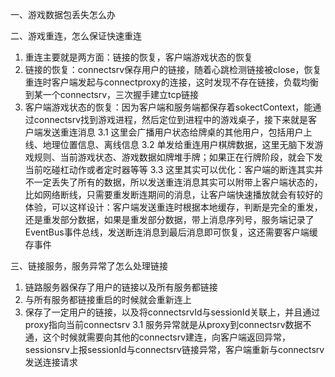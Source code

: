 一、游戏数据包丢失怎么办


二、游戏重连，怎么保证快速重连
1. 重连主要就是两方面：链接的恢复，客户端游戏状态的恢复
2. 链接的恢复：connectsrv保存用户的链接，随着心跳检测链接被close，恢复重连时客户端发起与connectproxy的连接，这时发现不存在链接，负载均衡到某一个connectsrv，三次握手建立tcp链接
3. 客户端游戏状态的恢复：因为客户端和服务端都保存着sokectContext，能通过connectsrv找到游戏进程，然后定位到进程中的游戏桌子，接下来就是客户端发送重连消息
3.1 这里会广播用户状态给牌桌的其他用户，包括用户上线、地理位置信息、离线信息
3.2 单发给重连用户棋牌数据，这里无脑下发游戏规则、当前游戏状态、游戏数据如牌堆手牌；如果正在行牌阶段，就会下发当前吃碰杠动作或者定时器等等
3.3 这里其实可以优化：客户端的断连其实并不一定丢失了所有的数据，所以发送重连消息其实可以附带上客户端状态的，比如网络断线，只需要重发断连期间的消息，让客户端快速播放就会有较好的体验，可以这样设计：客户端发送重连时根据本地缓存，判断是完全的重发，还是重发部分数据，如果是重发部分数据，带上消息序列号，服务端记录了EventBus事件总线，发送断连消息到最后消息即可恢复，这还需要客户端缓存事件

三、链接服务，服务异常了怎么处理链接
1. 链路服务器保存了用户的链接以及所有服务都链接
2. 与所有服务都链接重启的时候就会重新连上
3. 保存了一定用户的链接，以及将connectsrvId与sessionId关联上，并且通过proxy指向当前connectsrv
3.1 服务异常就是从proxy到connectsrv数据不通，这个时候就需要向其他的connectsrv建连，向客户端返回异常，sessionsrv上报sessionId与connectsrv链接异常，客户端重新与connectsrv发送连接请求